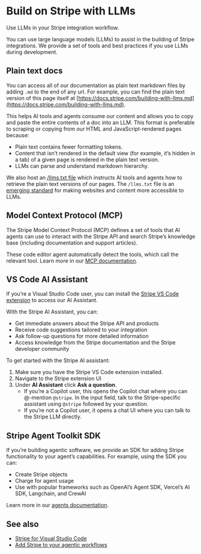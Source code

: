# Build on Stripe with LLMs

Use LLMs in your Stripe integration workflow.

You can use large language models (LLMs) to assist in the building of Stripe integrations. We provide a set of tools and best practices if you use LLMs during development.

## Plain text docs 

You can access all of our documentation as plain text markdown files by adding `.md` to the end of any url. For example, you can find the plain text version of this page itself at [https://docs.stripe.com/building-with-llms.md](https://docs.stripe.com/building-with-llms.md).

This helps AI tools and agents consume our content and allows you to copy and paste the entire contents of a doc into an LLM. This format is preferable to scraping or copying from our HTML and JavaScript-rendered pages because:

- Plain text contains fewer formatting tokens.
- Content that isn’t rendered in the default view (for example, it’s hidden in a tab) of a given page is rendered in the plain text version.
- LLMs can parse and understand markdown hierarchy.

We also host an [/llms.txt file](https://docs.stripe.com/llms.txt.md) which instructs AI tools and agents how to retrieve the plain text versions of our pages. The `/llms.txt` file is an [emerging standard](https://llmstxt.org/) for making websites and content more accessible to LLMs.

## Model Context Protocol (MCP) 

The Stripe Model Context Protocol (MCP) defines a set of tools that AI agents can use to interact with the Stripe API and search Stripe’s knowledge base (including documentation and support articles).

These code editor agent automatically detect the tools, which call the relevant tool. Learn more in our [MCP documentation](https://docs.stripe.com/mcp.md).

## VS Code AI Assistant  

If you’re a Visual Studio Code user, you can install the [Stripe VS Code extension](https://docs.stripe.com/stripe-vscode.md) to access our AI Assistant.

With the Stripe AI Assistant, you can:

- Get immediate answers about the Stripe API and products
- Receive code suggestions tailored to your integration
- Ask follow-up questions for more detailed information
- Access knowledge from the Stripe documentation and the Stripe developer community

To get started with the Stripe AI assistant:

1. Make sure you have the Stripe VS Code extension installed.
1. Navigate to the Stripe extension UI
1. Under **AI Assistant** click **Ask a question**.
   - If you’re a Copilot user, this opens the Copilot chat where you can @-mention `@stripe`. In the input field, talk to the Stripe-specific assistant using `@stripe` followed by your question.
   - If you’re not a Copilot user, it opens a chat UI where you can talk to the Stripe LLM directly.

## Stripe Agent Toolkit SDK 

If you’re building agentic software, we provide an SDK for adding Stripe functionality to your agent’s capabilities. For example, using the SDK you can:

- Create Stripe objects
- Charge for agent usage
- Use with popular frameworks such as OpenAI’s Agent SDK, Vercel’s AI SDK, Langchain, and CrewAI

Learn more in our [agents documentation](https://docs.stripe.com/agents.md).

## See also

- [Stripe for Visual Studio Code](https://docs.stripe.com/stripe-vscode.md)
- [Add Stripe to your agentic workflows](https://docs.stripe.com/agents.md)